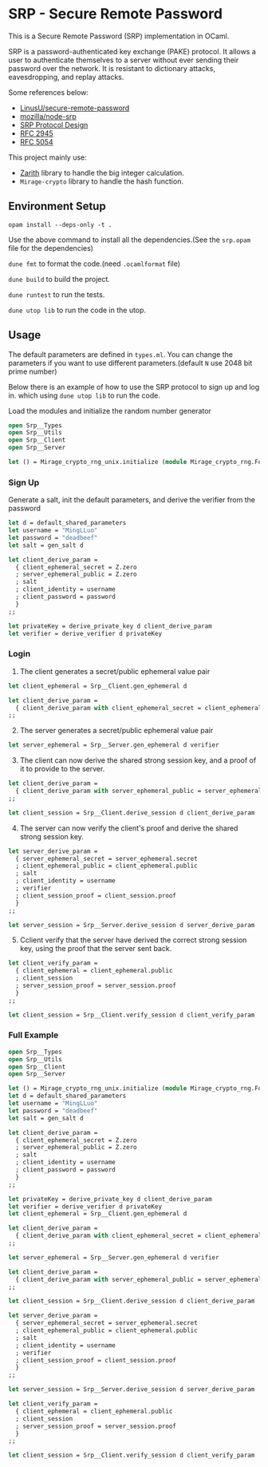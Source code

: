 # SRP - Secure Remote Password
This is a Secure Remote Password (SRP) implementation in OCaml. 

SRP is a password-authenticated key exchange (PAKE) protocol. It allows a user to authenticate themselves to a server without ever sending their password over the network. It is resistant to dictionary attacks, eavesdropping, and replay attacks.

Some references below:
- [LinusU/secure-remote-password](https://github.com/LinusU/secure-remote-password)
- [mozilla/node-srp](https://github.com/mozilla/node-srp)
- [SRP Protocol Design](http://srp.stanford.edu/design.html)
- [RFC 2945](https://tools.ietf.org/html/rfc2945)
- [RFC 5054](https://tools.ietf.org/html/rfc5054)

This project mainly use:
- [Zarith](https://github.com/ocaml/Zarith) library to handle the big integer calculation.
- `Mirage-crypto` library to handle the hash function.

## Environment Setup
`opam install --deps-only -t .`

Use the above command to install all the dependencies.(See the `srp.opam` file for the dependencies)

`dune fmt` to format the code.(need `.ocamlformat` file)

`dune build` to build the project.

`dune runtest` to run the tests.

`dune utop lib` to run the code in the utop.

## Usage
The default parameters are defined in `types.ml`. You can change the parameters if you want to use different parameters.(default `N` use 2048 bit prime number)

Below there is an example of how to use the SRP protocol to sign up and log in. which using `dune utop lib` to run the code.

Load the modules and initialize the random number generator
```ocaml
open Srp__Types
open Srp__Utils
open Srp__Client
open Srp__Server

let () = Mirage_crypto_rng_unix.initialize (module Mirage_crypto_rng.Fortuna)
```

### Sign Up
Generate a salt, init the default parameters, and derive the verifier from the password
```ocaml
let d = default_shared_parameters
let username = "MingLLuo"
let password = "deadbeef"
let salt = gen_salt d

let client_derive_param =
  { client_ephemeral_secret = Z.zero
  ; server_ephemeral_public = Z.zero
  ; salt
  ; client_identity = username
  ; client_password = password
  }
;;

let privateKey = derive_private_key d client_derive_param
let verifier = derive_verifier d privateKey
```
### Login
1. The client generates a secret/public ephemeral value pair
```ocaml
let client_ephemeral = Srp__Client.gen_ephemeral d

let client_derive_param =
  { client_derive_param with client_ephemeral_secret = client_ephemeral.secret }
;;
```

2. The server generates a secret/public ephemeral value pair
```ocaml
let server_ephemeral = Srp__Server.gen_ephemeral d verifier
```

3. The client can now derive the shared strong session key, and a proof of it to provide to the server.
```ocaml
let client_derive_param =
  { client_derive_param with server_ephemeral_public = server_ephemeral.public }
;;

let client_session = Srp__Client.derive_session d client_derive_param
```

4. The server can now verify the client's proof and derive the shared strong session key.
```ocaml
let server_derive_param =
  { server_ephemeral_secret = server_ephemeral.secret
  ; client_ephemeral_public = client_ephemeral.public
  ; salt
  ; client_identity = username
  ; verifier
  ; client_session_proof = client_session.proof
  }
;;

let server_session = Srp__Server.derive_session d server_derive_param
```

5. Cclient verify that the server have derived the correct strong session key, using the proof that the server sent back. 
```ocaml
let client_verify_param =
  { client_ephemeral = client_ephemeral.public
  ; client_session
  ; server_session_proof = server_session.proof
  }
;;

let client_session = Srp__Client.verify_session d client_verify_param
```

### Full Example
```ocaml
open Srp__Types
open Srp__Utils
open Srp__Client
open Srp__Server

let () = Mirage_crypto_rng_unix.initialize (module Mirage_crypto_rng.Fortuna)
let d = default_shared_parameters
let username = "MingLLuo"
let password = "deadbeef"
let salt = gen_salt d

let client_derive_param =
  { client_ephemeral_secret = Z.zero
  ; server_ephemeral_public = Z.zero
  ; salt
  ; client_identity = username
  ; client_password = password
  }
;;

let privateKey = derive_private_key d client_derive_param
let verifier = derive_verifier d privateKey
let client_ephemeral = Srp__Client.gen_ephemeral d

let client_derive_param =
  { client_derive_param with client_ephemeral_secret = client_ephemeral.secret }
;;

let server_ephemeral = Srp__Server.gen_ephemeral d verifier

let client_derive_param =
  { client_derive_param with server_ephemeral_public = server_ephemeral.public }
;;

let client_session = Srp__Client.derive_session d client_derive_param

let server_derive_param =
  { server_ephemeral_secret = server_ephemeral.secret
  ; client_ephemeral_public = client_ephemeral.public
  ; salt
  ; client_identity = username
  ; verifier
  ; client_session_proof = client_session.proof
  }
;;

let server_session = Srp__Server.derive_session d server_derive_param

let client_verify_param =
  { client_ephemeral = client_ephemeral.public
  ; client_session
  ; server_session_proof = server_session.proof
  }
;;

let client_session = Srp__Client.verify_session d client_verify_param
```
